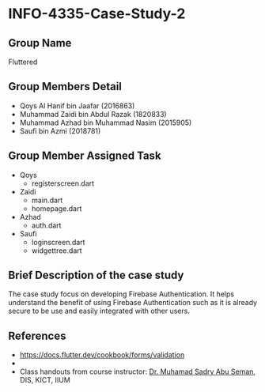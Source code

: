 # INFO-4335-Case-Study-2

## Group Name
Fluttered

## Group Members Detail
* Qoys Al Hanif bin Jaafar (2016863)
* Muhammad Zaidi bin Abdul Razak (1820833)
* Muhammad Azhad bin Muhammad Nasim (2015905)
* Saufi bin Azmi (2018781)

## Group Member Assigned Task
* Qoys
  * registerscreen.dart
* Zaidi
  * main.dart
  * homepage.dart
* Azhad
  * auth.dart
* Saufi
  * loginscreen.dart
  * widgettree.dart

## Brief Description of the case study
The case study focus on developing Firebase Authentication. It helps understand the benefit of using Firebase Authentication such as it is already secure to be use and easily integrated with other users. 

## References
* https://docs.flutter.dev/cookbook/forms/validation
* 
* Class handouts from course instructor: [Dr. Muhamad Sadry Abu Seman](https://github.com/muhdsadry), DIS, KICT, IIUM
  